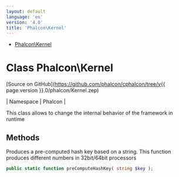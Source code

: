 ```yaml
---
layout: default
language: 'en'
version: '4.0'
title: 'Phalcon\Kernel'
---
```


* [Phalcon\Kernel](#kernel)

<h1 id="kernel">Class Phalcon\Kernel</h1>

[Source on GitHub](https://github.com/phalcon/cphalcon/tree/v{{ page.version }}.0/phalcon/Kernel.zep)

| Namespace  | Phalcon |

This class allows to change the internal behavior of the framework in runtime


## Methods

Produces a pre-computed hash key based on a string. This function
produces different numbers in 32bit/64bit processors
```php
public static function preComputeHashKey( string $key );
```

